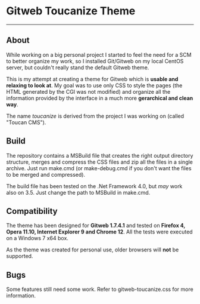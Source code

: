 # Gitweb Toucanize Theme
* * *
## About

While working on a big personal project I started to feel the need for a SCM to better organize my work, so I installed Git/Gitweb on my local CentOS server, but couldn't really stand the default Gitweb theme. 

This is my attempt at creating a theme for Gitweb which is **usable and relaxing to look at**. My goal was to use only CSS to style the pages (the HTML generated by the CGI was not modified) and organize all the information provided by the interface in a much more **gerarchical and clean way**.

The name *toucanize* is derived from the project I was working on (called "Toucan CMS").

## Build

The repository contains a MSBuild file that creates the right output directory structure, merges and compress the CSS files and zip all the files in a single archive. Just run make.cmd (or make-debug.cmd if you don't want the files to be merged and compressed). 

The build file has been tested on the .Net Framework 4.0, but *may* work also on 3.5. Just change the path to MSBuild in make.cmd.

## Compatibility

The theme has been designed for **Gitweb 1.7.4.1** and tested on **Firefox 4, Opera 11.10, Internet Explorer 9 and Chrome 12**. All the tests were executed on a Windows 7 x64 box.

As the theme was created for personal use, older browsers will **not** be supported.

## Bugs

Some features still need some work. Refer to gitweb-toucanize.css for more information.